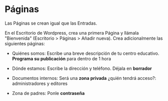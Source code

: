 # Páginas

Las Páginas se crean igual que las Entradas.

En el Escritorio de Wordpress, crea una primera Página y llámala "Bienvenida" \(Escritorio &gt; Páginas &gt; Añadir nueva\). Crea adicionalmente las siguientes páginas:

* Quiénes somos: Escribe una breve descripción de tu centro educativo. **Programa su publicación** para dentro de 1 hora

* Dónde estamos: Escribe la dirección y teléfono. Déjala en **borrador**

* Documentos internos: Será una **zona privada** ¿quién tendrá acceso?: administradores y editores

* Zona de padres: Ponle **contraseña**



